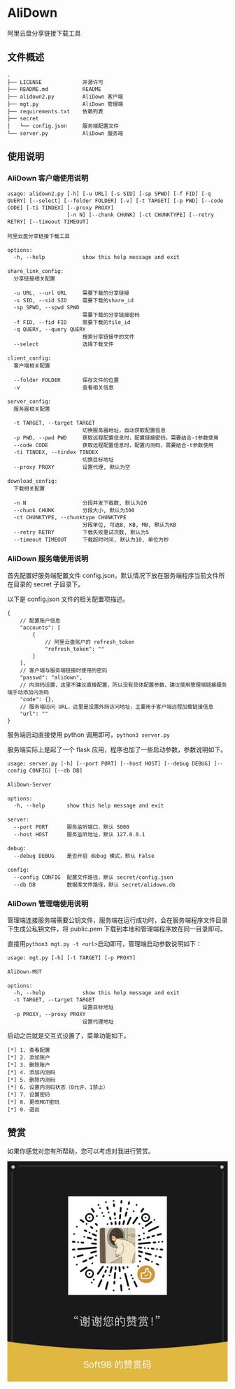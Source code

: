 # AliDown

阿里云盘分享链接下载工具

## 文件概述

```
.
├── LICENSE             开源许可
├── README.md           README
├── alidown2.py         AliDown 客户端
├── mgt.py              AliDown 管理端
├── requirements.txt    依赖列表
├── secret
│   └── config.json     服务端配置文件
└── server.py           AliDown 服务端
```

## 使用说明

### AliDown 客户端使用说明

```
usage: alidown2.py [-h] [-u URL] [-s SID] [-sp SPWD] [-f FID] [-q QUERY] [--select] [--folder FOLDER] [-v] [-t TARGET] [-p PWD] [--code CODE] [-ti TINDEX] [--proxy PROXY]
                   [-n N] [--chunk CHUNK] [-ct CHUNKTYPE] [--retry RETRY] [--timeout TIMEOUT]

阿里云盘分享链接下载工具

options:
  -h, --help            show this help message and exit

share_link_config:
  分享链接相关配置

  -u URL, --url URL     需要下载的分享链接
  -s SID, --sid SID     需要下载的share_id
  -sp SPWD, --spwd SPWD
                        需要下载的分享链接密码
  -f FID, --fid FID     需要下载的file_id
  -q QUERY, --query QUERY
                        搜索分享链接中的文件
  --select              选择下载文件

client_config:
  客户端相关配置

  --folder FOLDER       保存文件的位置
  -v                    查看相关信息

server_config:
  服务器相关配置

  -t TARGET, --target TARGET
                        切换服务器地址，自动获取配置信息
  -p PWD, --pwd PWD     获取远程配置信息时，配置链接密码，需要结合-t参数使用
  --code CODE           获取远程配置信息时，配置内测码，需要结合-t参数使用
  -ti TINDEX, --tindex TINDEX
                        切换目标地址
  --proxy PROXY         设置代理, 默认为空

download_config:
  下载相关配置

  -n N                  分段并发下载数, 默认为20
  --chunk CHUNK         分段大小, 默认为300
  -ct CHUNKTYPE, --chunktype CHUNKTYPE
                        分段单位, 可选B, KB, MB, 默认为KB
  --retry RETRY         下载失败重试次数, 默认为5
  --timeout TIMEOUT     下载超时时间, 默认为10, 单位为秒
```

### AliDown 服务端使用说明

首先配置好服务端配置文件 config.json，默认情况下放在服务端程序当前文件所在目录的 secret 子目录下。

以下是 config.json 文件的相关配置项描述。

```
{
    // 配置账户信息
    "accounts": [
        {
            // 阿里云盘账户的 refresh_token
            "refresh_token": ""
        }
    ],
    // 客户端与服务端链接时使用的密码
    "passwd": "alidown",
    // 内测码设置，这里不建议直接配置，所以没有具体配置参数，建议使用管理端链接服务端手动添加内测码
    "code": {},
    // 服务端访问 URL，这里是设置外网访问地址，主要用于客户端远程加载链接信息
    "url": ""
}
```

服务端启动直接使用 python 调用即可，`python3 server.py`

服务端实际上是起了一个 flask 应用，程序也加了一些启动参数，参数说明如下。

```
usage: server.py [-h] [--port PORT] [--host HOST] [--debug DEBUG] [--config CONFIG] [--db DB]

AliDown-Server

options:
  -h, --help       show this help message and exit

server:
  --port PORT      服务监听端口，默认 5000
  --host HOST      服务监听地址，默认 127.0.0.1

debug:
  --debug DEBUG    是否开启 debug 模式，默认 False

config:
  --config CONFIG  配置文件路径，默认 secret/config.json
  --db DB          数据库文件路径，默认 secret/alidown.db
```

### AliDown 管理端使用说明

管理端连接服务端需要公钥文件，服务端在运行成功时，会在服务端程序文件目录下生成公私钥文件，将 public.pem 下载到本地和管理端程序放在同一目录即可。

直接用`python3 mgt.py -t <url>`启动即可，管理端启动参数说明如下：

```
usage: mgt.py [-h] [-t TARGET] [-p PROXY]

AliDown-MGT

options:
  -h, --help            show this help message and exit
  -t TARGET, --target TARGET
                        设置目标地址
  -p PROXY, --proxy PROXY
                        设置代理地址
```

启动之后就是交互式设置了，菜单功能如下。

```
[*] 1. 查看配置
[*] 2. 添加账户
[*] 3. 删除账户
[*] 4. 添加内测码
[*] 5. 删除内测码
[*] 6. 设置内测码状态（0允许，1禁止）
[*] 7. 设置密码
[*] 8. 更改MGT密码
[*] 0. 退出
```

## 赞赏

如果你感觉对您有所帮助，您可以考虑对我进行赞赏。

![image-20230901114532979](./assets/image-20230901114532979.png)